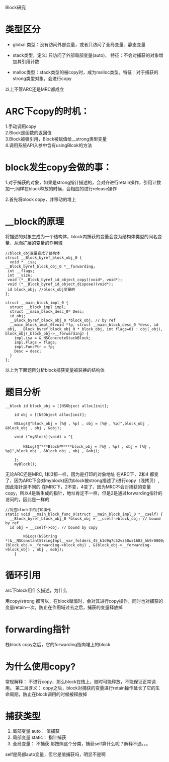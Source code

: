 Block研究

# 类型区分
- global 类型：没有访问外部变量，或者只访问了全局变量、静态变量

- stack类型，定义: 只访问了外部局部变量(auto)， 特征：不会对捕获的对象增加其引用计数

- malloc类型：stack类型的被copy时，成为malloc类型。特征：对于捕获的strong类型对象，会进行copy

以上不管ARC还是MRC都成立

# ARC下copy的时机：
1.手动调用copy\
2.Block是函数的返回值\
3.Block被强引用，Block被赋值给__strong类型变量\
4.调用系统API入参中含有usingBlcok的方法

# block发生copy会做的事：

1.对于捕获的对象，如果是strong指针描述的，会对齐进行retain操作，引用计数加一;同样在block释放的时候，会相应的进行release操作

2.首先将block copy，并移动的堆上

# __block的原理

将描述的对象生成为一个结构体，block内捕获的变量会变为结构体类型的同名变量，从而扩展的变量的作用域
```
//block_obj变量变成了结构体
struct __Block_byref_block_obj_0 {
  void *__isa;
__Block_byref_block_obj_0 *__forwarding;
 int __flags;
 int __size;
 void (*__Block_byref_id_object_copy)(void*, void*);
 void (*__Block_byref_id_object_dispose)(void*);
 id block_obj; //block_obj变量的
};

struct __main_block_impl_0 {
  struct __block_impl impl;
  struct __main_block_desc_0* Desc;
  id obj;
  __Block_byref_block_obj_0 *block_obj; // by ref
  __main_block_impl_0(void *fp, struct __main_block_desc_0 *desc, id _obj, __Block_byref_block_obj_0 *_block_obj, int flags=0) : obj(_obj), block_obj(_block_obj->__forwarding) {
    impl.isa = &_NSConcreteStackBlock;
    impl.Flags = flags;
    impl.FuncPtr = fp;
    Desc = desc;
  }
};
```
以上为下面题目分析block捕获变量被装换的结构体
# 题目分析
```
__block id block_obj = [[NSObject alloc]init];

    id obj = [[NSObject alloc]init];

    NSLog(@"block_obj = [%@ , %p] , obj = [%@ , %p]",block_obj , &block_obj , obj , &obj);

    void (^myBlock)(void) = ^{

        NSLog(@"***Block中****block_obj = [%@ , %p] , obj = [%@ , %p]",block_obj , &block_obj , obj , &obj);

    };
    myBlock();
```
无论ARC还是MRC, 1和3都一样，因为是打印的对象地址
在ARC下，2和4 都变了，因为ARC下会对myblock(因为block被strong描述了)进行copy（浅拷贝）,因此指针是不同的
在MRC下，2不变，4变了，因为MRC不会对捕获的变量copy，所以4是新生成的指针，地址肯定不一样，但是2是通过forwarding指针的访问的，因此是一样的
```
//对应block中的打印操作
static void __main_block_func_0(struct __main_block_impl_0 *__cself) {
  __Block_byref_block_obj_0 *block_obj = __cself->block_obj; // bound by ref
  id obj = __cself->obj; // bound by copy

        NSLog((NSString *)&__NSConstantStringImpl__var_folders_45_k1d9q7c52vz50wz1683_hk9r0000gn_T_main_e64910_mi_1,(block_obj->__forwarding->block_obj) , &(block_obj->__forwarding->block_obj) , obj , &obj);
    }
```

# 循环引用
arc下block用什么描述，为什么

用copy/strong 都可以，在block赋值时，会对其进行copy操作，同时也对捕获的变量retain一次，防止在作用域过去之后，捕获的变量释放掉

# forwarding指针
栈block copy之后，它的forwarding指向堆上的block

# 为什么使用copy?
常规解释：
不进行copy，那么block在栈上，随时可能释放，不能保证正常调用。
第二层含义：
copy之后，block对捕获的变量进行retain操作延长了它的生命周期，防止在block调用的时候被释放掉

# 捕获类型
1. 局部变量 auto： 值捕获
2. 局部变量 static： 指针捕获
3. 全局变量： 不捕获
那按照这个分类，捕获self算什么呢？解释不通。。。

self是局部auto变量，但它是值捕获吗，明显不是啊